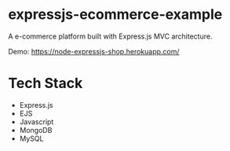 # expressjs-ecommerce-example

A e-commerce platform built with Express.js MVC architecture.

Demo: https://node-expressjs-shop.herokuapp.com/

# Tech Stack
- Express.js
- EJS
- Javascript
- MongoDB
- MySQL
